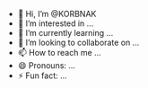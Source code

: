 - 👋 Hi, I’m @KORBNAK
- 👀 I’m interested in ...
- 🌱 I’m currently learning ...
- 💞️ I’m looking to collaborate on ...
- 📫 How to reach me ...
- 😄 Pronouns: ...
- ⚡ Fun fact: ...

<!---
KORBNAK/KORBNAK is a ✨ special ✨ repository because its `README.md` (this file) appears on your GitHub profile.
You can click the Preview link to take a look at your changes.
--->
